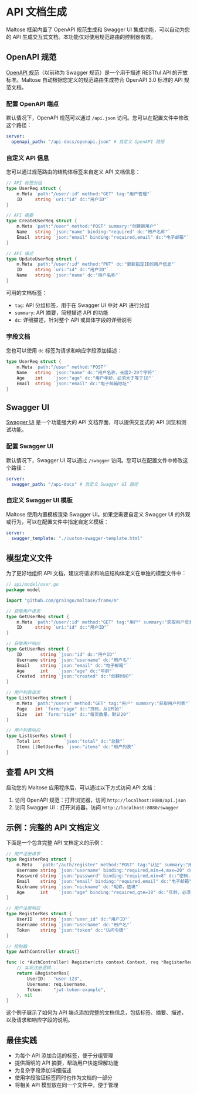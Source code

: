 # API 文档生成

Maltose 框架内置了 OpenAPI 规范生成和 Swagger UI 集成功能，可以自动为您的 API 生成交互式文档。本功能仅对使用规范路由的控制器有效。

## OpenAPI 规范

[OpenAPI 规范](https://swagger.io/specification/)（以前称为 Swagger 规范）是一个用于描述 RESTful API 的开放标准。Maltose 自动根据您定义的规范路由生成符合 OpenAPI 3.0 标准的 API 规范文档。

### 配置 OpenAPI 端点

默认情况下，OpenAPI 规范可以通过 `/api.json` 访问。您可以在配置文件中修改这个路径：

```yaml
server:
  openapi_path: "/api-docs/openapi.json" # 自定义 OpenAPI 路径
```

### 自定义 API 信息

您可以通过规范路由的结构体标签来自定义 API 文档信息：

```go
// API 标签分组
type UserReq struct {
    m.Meta `path:"/user/:id" method:"GET" tag:"用户管理"`
    ID     string `uri:"id" dc:"用户ID"`
}

// API 摘要
type CreateUserReq struct {
    m.Meta `path:"/user" method:"POST" summary:"创建新用户"`
    Name   string `json:"name" binding:"required" dc:"用户名称"`
    Email  string `json:"email" binding:"required,email" dc:"电子邮箱"`
}

// API 描述
type UpdateUserReq struct {
    m.Meta `path:"/user/:id" method:"PUT" dc:"更新指定ID的用户信息"`
    ID     string `uri:"id" dc:"用户ID"`
    Name   string `json:"name" dc:"用户名称"`
}
```

可用的文档标签：

- `tag`: API 分组标签，用于在 Swagger UI 中对 API 进行分组
- `summary`: API 摘要，简短描述 API 的功能
- `dc`: 详细描述，针对整个 API 或具体字段的详细说明

### 字段文档

您也可以使用 `dc` 标签为请求和响应字段添加描述：

```go
type UserReq struct {
    m.Meta `path:"/user" method:"POST"`
    Name   string `json:"name" dc:"用户名称，长度2-20个字符"`
    Age    int    `json:"age" dc:"用户年龄，必须大于等于18"`
    Email  string `json:"email" dc:"电子邮箱地址"`
}
```

## Swagger UI

[Swagger UI](https://swagger.io/tools/swagger-ui/) 是一个功能强大的 API 文档界面，可以提供交互式的 API 浏览和测试功能。

### 配置 Swagger UI

默认情况下，Swagger UI 可以通过 `/swagger` 访问。您可以在配置文件中修改这个路径：

```yaml
server:
  swagger_path: "/api-docs" # 自定义 Swagger UI 路径
```

### 自定义 Swagger UI 模板

Maltose 使用内置模板渲染 Swagger UI。如果您需要自定义 Swagger UI 的外观或行为，可以在配置文件中指定自定义模板：

```yaml
server:
  swagger_template: "./custom-swagger-template.html"
```

## 模型定义文件

为了更好地组织 API 文档，建议将请求和响应结构体定义在单独的模型文件中：

```go
// api/model/user.go
package model

import "github.com/graingo/maltose/frame/m"

// 获取用户请求
type GetUserReq struct {
    m.Meta `path:"/user/:id" method:"GET" tag:"用户" summary:"获取用户信息"`
    ID     string `uri:"id" dc:"用户ID"`
}

// 获取用户响应
type GetUserRes struct {
    ID       string `json:"id" dc:"用户ID"`
    Username string `json:"username" dc:"用户名"`
    Email    string `json:"email" dc:"电子邮箱"`
    Age      int    `json:"age" dc:"年龄"`
    Created  string `json:"created" dc:"创建时间"`
}

// 用户列表请求
type ListUserReq struct {
    m.Meta `path:"/users" method:"GET" tag:"用户" summary:"获取用户列表"`
    Page   int `form:"page" dc:"页码，从1开始"`
    Size   int `form:"size" dc:"每页数量，默认20"`
}

// 用户列表响应
type ListUserRes struct {
    Total int         `json:"total" dc:"总数"`
    Items []GetUserRes `json:"items" dc:"用户列表"`
}
```

## 查看 API 文档

启动您的 Maltose 应用程序后，可以通过以下方式访问 API 文档：

1. 访问 OpenAPI 规范：打开浏览器，访问 `http://localhost:8080/api.json`
2. 访问 Swagger UI：打开浏览器，访问 `http://localhost:8080/swagger`

## 示例：完整的 API 文档定义

下面是一个包含完整 API 文档定义的示例：

```go
// 用户注册请求
type RegisterReq struct {
    m.Meta   `path:"/auth/register" method:"POST" tag:"认证" summary:"用户注册" dc:"创建新用户账号"`
    Username string `json:"username" binding:"required,min=4,max=20" dc:"用户名，4-20个字符"`
    Password string `json:"password" binding:"required,min=8" dc:"密码，最少8个字符"`
    Email    string `json:"email" binding:"required,email" dc:"电子邮箱"`
    Nickname string `json:"nickname" dc:"昵称，选填"`
    Age      int    `json:"age" binding:"required,gte=18" dc:"年龄，必须大于等于18"`
}

// 用户注册响应
type RegisterRes struct {
    UserID   string `json:"user_id" dc:"用户ID"`
    Username string `json:"username" dc:"用户名"`
    Token    string `json:"token" dc:"访问令牌"`
}

// 控制器
type AuthController struct{}

func (c *AuthController) Register(ctx context.Context, req *RegisterReq) (*RegisterRes, error) {
    // 实现注册逻辑...
    return &RegisterRes{
        UserID:   "user-123",
        Username: req.Username,
        Token:    "jwt-token-example",
    }, nil
}
```

这个例子展示了如何为 API 端点添加完整的文档信息，包括标签、摘要、描述，以及请求和响应字段的说明。

## 最佳实践

- 为每个 API 添加合适的标签，便于分组管理
- 提供简明的 API 摘要，帮助用户快速理解功能
- 为复杂字段添加详细描述
- 使用字段验证标签同时也作为文档的一部分
- 将相关 API 模型放在同一个文件中，便于管理
